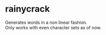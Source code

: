 # rainycrack
Generates words in a non linear fashion.  
Only works with even character sets as of now.  
